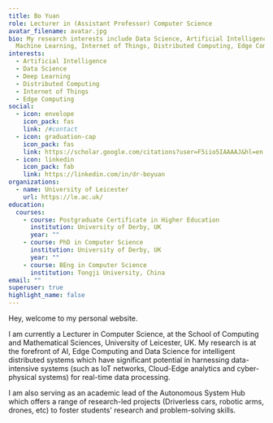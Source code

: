 ```yaml
---
title: Bo Yuan
role: Lecturer in (Assistant Professor) Computer Science
avatar_filename: avatar.jpg
bio: My research interests include Data Science, Artificial Intelligence,
  Machine Learning, Internet of Things, Distributed Computing, Edge Computing
interests:
  - Artificial Intelligence
  - Data Science
  - Deep Learning
  - Distributed Computing
  - Internet of Things
  - Edge Computing
social:
  - icon: envelope
    icon_pack: fas
    link: /#contact
  - icon: graduation-cap
    icon_pack: fas
    link: https://scholar.google.com/citations?user=F5iio5IAAAAJ&hl=en
  - icon: linkedin
    icon_pack: fab
    link: https://linkedin.com/in/dr-boyuan
organizations:
  - name: University of Leicester
    url: https://le.ac.uk/
education:
  courses:
    - course: Postgraduate Certificate in Higher Education
      institution: University of Derby, UK
      year: ""
    - course: PhD in Computer Science
      institution: University of Derby, UK
      year: ""
    - course: BEng in Computer Science
      institution: Tongji University, China
email: ""
superuser: true
highlight_name: false
---
```

<p style='text-align: justify;'>

Hey, welcome to my personal website.

I am currently a Lecturer in Computer Science, at the School of Computing and Mathematical Sciences, University of Leicester, UK.  My research is at the forefront of AI, Edge Computing and Data Science for intelligent distributed systems which have significant potential in harnessing data-intensive systems (such as IoT networks, Cloud-Edge analytics and cyber-physical systems) for real-time data processing.

I am also serving as an academic lead of the Autonomous System Hub which offers a range of research-led projects (Driverless cars, robotic arms, drones, etc) to foster students' research and problem-solving skills. </p>
